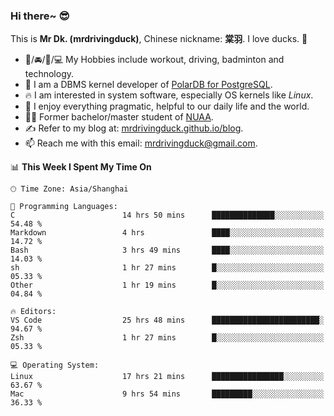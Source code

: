 ### Hi there~ 😎

This is **Mr Dk. (mrdrivingduck)**, Chinese nickname: **棠羽**. I love ducks. 🦆

- 💪/🚘/🏸/💻 My Hobbies include workout, driving, badminton and technology.
- 🍊 I am a DBMS kernel developer of [PolarDB for PostgreSQL](https://github.com/ApsaraDB/PolarDB-for-PostgreSQL).
- 🔥 I am interested in system software, especially OS kernels like *Linux*.
- 🔧 I enjoy everything pragmatic, helpful to our daily life and the world.
- 👨‍🎓 Former bachelor/master student of [NUAA](https://en.wikipedia.org/wiki/Nanjing_University_of_Aeronautics_and_Astronautics).
- ✍ Refer to my blog at: [mrdrivingduck.github.io/blog](https://mrdrivingduck.github.io/blog/).
- 📫 Reach me with this email: [mrdrivingduck@gmail.com](mailto:mrdrivingduck@gmail.com).

<!--START_SECTION:waka-->
📊 **This Week I Spent My Time On** 

```text
🕑︎ Time Zone: Asia/Shanghai

💬 Programming Languages: 
C                        14 hrs 50 mins      ██████████████░░░░░░░░░░░   54.48 % 
Markdown                 4 hrs               ████░░░░░░░░░░░░░░░░░░░░░   14.72 % 
Bash                     3 hrs 49 mins       ████░░░░░░░░░░░░░░░░░░░░░   14.03 % 
sh                       1 hr 27 mins        █░░░░░░░░░░░░░░░░░░░░░░░░   05.33 % 
Other                    1 hr 19 mins        █░░░░░░░░░░░░░░░░░░░░░░░░   04.84 % 

🔥 Editors: 
VS Code                  25 hrs 48 mins      ████████████████████████░   94.67 % 
Zsh                      1 hr 27 mins        █░░░░░░░░░░░░░░░░░░░░░░░░   05.33 % 

💻 Operating System: 
Linux                    17 hrs 21 mins      ████████████████░░░░░░░░░   63.67 % 
Mac                      9 hrs 54 mins       █████████░░░░░░░░░░░░░░░░   36.33 % 
```


<!--END_SECTION:waka-->

<!-- ![Mr Dk.'s GitHub Stats](https://github-readme-stats.vercel.app/api?username=mrdrivingduck&count_private&show_icons=true&theme=buefy) -->

<!-- ![Most Used Languages](https://github-readme-stats.vercel.app/api/top-langs/?username=mrdrivingduck&exclude_repo=mips32-CPU,snort-tcp-socket&theme=buefy&layout=compact&langs_count=10) -->


<!--
**mrdrivingduck/mrdrivingduck** is a ✨ _special_ ✨ repository because its `README.md` (this file) appears on your GitHub profile.

Here are some ideas to get you started:

- 🔭 I’m currently working on ...
- 🌱 I’m currently learning ...
- 👯 I’m looking to collaborate on ...
- 🤔 I’m looking for help with ...
- 💬 Ask me about ...
- 📫 How to reach me: ...
- 😄 Pronouns: ...
- ⚡ Fun fact: ...
-->
